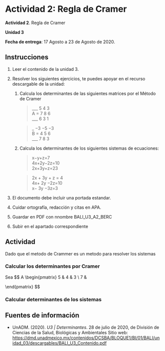 # Actividad 2: Regla de Cramer

__Actividad 2__. Regla de Cramer

__Unidad 3__

__Fecha de entrega__: 17 Agosto a 23 de Agosto de 2020.

## Instrucciones

1. Leer el contenido de la unidad 3.

2. Resolver los siguientes ejercicios, te puedes apoyar en el recurso descargable de la
unidad:
	1. Calcula los determinantes de las siguientes matrices por el Método de Cramer

		>___ 5 4 3 \
		>A = 7 8 6 \
		>___ 6 3 1

		>_ −3 −5 −3 \
		>B =  4  5  6 \
		>___  7  8  3 
	
	2. Calcula los determinantes de los siguientes sistemas de ecuaciones:
	
		
		> x−y+z=7 \
		> 4x+2y−2z=10 \
		> 2x+3y+z=23
				
		> 2x + 3y + z = 4 \
		> 4x+ 2y −2z=10 \
		> x− 3y −3z=3

3. El documento debe incluir una portada estandar.

4. Cuidar ortografía, redacción y citas en APA.

5. Guardar en PDF con nnombre BALI_U3_A2_BERC

6. Subir en el apartado correspondiente


## Actividad

Dado que el metodo de Crammer es un metodo para resolver los sistemas

### __Calcular los determinantes por Cramer__

Sea
$$ A \begin{pmatrix}
	5 & 4 & 3 \\ 
	7 & 

 \end{pmatrix}
$$


### __Calcular determinantes de los sistemas__






## Fuentes de información

- UnADM. (2020). _U3 | Determinantes_. 28 de julio de 2020, de División de Ciencias de la Salud, Biológicas y Ambientales Sitio web: <https://dmd.unadmexico.mx/contenidos/DCSBA/BLOQUE1/BI/01/BALI/unidad_03/descargables/BALI_U3_Contenido.pdf>



